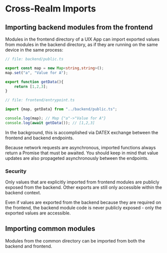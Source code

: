 # Cross-Realm Imports

## Importing backend modules from the frontend

Modules in the frontend directory of a UIX App can import exported values from modules in the backend directory, as if they are running on the same device in the same process:

```typescript
// file: backend/public.ts

export const map = new Map<string,string>();
map.set("a", "Value for A");

export function getData(){
	return [1,2,3];
}
```

```typescript
// file: frontend/entrypoint.ts

import {map, getData} from "../backend/public.ts";

console.log(map); // Map {"a"->"Value for A"}
console.log(await getData()); // [1,2,3]
```

In the background, this is accomplished via DATEX exchange between the frontend and backend endpoints.

Because network requests are asynchronous, imported functions always return a Promise that must be awaited.
You should keep in mind that value updates are also propageted asynchronously between the endpoints.

### Security

Only values that are explicitly imported from frontend modules are publicly exposed from the backend.
Other exports are still only accessible within the backend context.

Even if values are exported from the backend because they are required on the frontend, the backend module
code is never publicly exposed - only the exported values are accessible.

## Importing common modules

Modules from the common directory can be imported from both the backend and frontend.